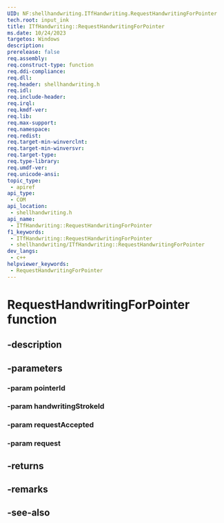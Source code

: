 ```yaml
---
UID: NF:shellhandwriting.ITfHandwriting.RequestHandwritingForPointer
tech.root: input_ink
title: ITfHandwriting::RequestHandwritingForPointer
ms.date: 10/24/2023
targetos: Windows
description: 
prerelease: false
req.assembly: 
req.construct-type: function
req.ddi-compliance: 
req.dll: 
req.header: shellhandwriting.h
req.idl: 
req.include-header: 
req.irql: 
req.kmdf-ver: 
req.lib: 
req.max-support: 
req.namespace: 
req.redist: 
req.target-min-winverclnt: 
req.target-min-winversvr: 
req.target-type: 
req.type-library: 
req.umdf-ver: 
req.unicode-ansi: 
topic_type:
 - apiref
api_type:
 - COM
api_location:
 - shellhandwriting.h
api_name:
 - ITfHandwriting::RequestHandwritingForPointer
f1_keywords:
 - ITfHandwriting::RequestHandwritingForPointer
 - shellhandwriting/ITfHandwriting::RequestHandwritingForPointer
dev_langs:
 - c++
helpviewer_keywords:
 - RequestHandwritingForPointer
---
```


# RequestHandwritingForPointer function

## -description

## -parameters

### -param pointerId

### -param handwritingStrokeId

### -param requestAccepted

### -param request

## -returns

## -remarks

## -see-also

